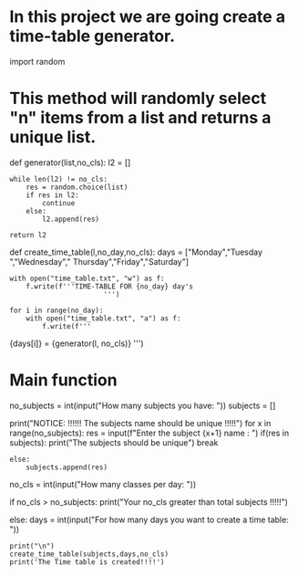 # In this project we are going create a time-table generator.
import random

# This method will randomly select "n" items from a list and returns a unique list.
def generator(list,no_cls):
    l2 = []

    while len(l2) != no_cls:
        res = random.choice(list)
        if res in l2:
            continue
        else:
            l2.append(res)

    return l2

def create_time_table(l,no_day,no_cls):
    days = ["Monday","Tuesday ","Wednesday"," Thursday","Friday","Saturday"]

    with open("time_table.txt", "w") as f:
        f.write(f'''TIME-TABLE FOR {no_day} day's
                           ''')

    for i in range(no_day):
        with open("time_table.txt", "a") as f:
            f.write(f'''
{days[i]}  = {generator(l, no_cls)} 
                       ''')


# Main function

no_subjects = int(input("How many subjects you have: "))
subjects = []

print("NOTICE: !!!!!! The subjects name should be unique !!!!!")
for x in range(no_subjects):
    res = input(f"Enter the subject {x+1} name  : ")
    if(res in subjects):
        print("The subjects should be unique")
        break

    else:
        subjects.append(res)

no_cls = int(input("How many classes per day: "))

if no_cls > no_subjects:
    print("Your no_cls greater than total subjects !!!!!")

else:
    days = int(input("For how many days you want to create a time table: "))

    print("\n")
    create_time_table(subjects,days,no_cls)
    print('The Time table is created!!!!')
